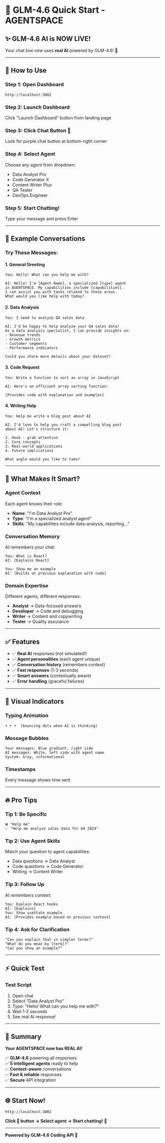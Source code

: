 # 🚀 GLM-4.6 Quick Start - AGENTSPACE

## ✨ GLM-4.6 AI is NOW LIVE!

Your chat box now uses **real AI** powered by GLM-4.6! 🤖

---

## 🎯 How to Use

### **Step 1: Open Dashboard**
```
http://localhost:3002
```

### **Step 2: Launch Dashboard**
Click "Launch Dashboard" button from landing page

### **Step 3: Click Chat Button** 💬
Look for purple chat button at bottom-right corner

### **Step 4: Select Agent**
Choose any agent from dropdown:
- Data Analyst Pro
- Code Generator X
- Content Writer Plus
- QA Tester
- DevOps Engineer

### **Step 5: Start Chatting!**
Type your message and press Enter

---

## 💬 Example Conversations

### **Try These Messages:**

#### **1. General Greeting**
```
You: Hello! What can you help me with?

AI: Hello! I'm [Agent Name], a specialized [type] agent 
in AGENTSPACE. My capabilities include [capabilities]. 
I can assist you with tasks related to these areas. 
What would you like help with today?
```

#### **2. Data Analysis**
```
You: I need to analyze Q4 sales data

AI: I'd be happy to help analyze your Q4 sales data! 
As a data analysis specialist, I can provide insights on:
- Revenue trends
- Growth metrics
- Customer segments
- Performance indicators

Could you share more details about your dataset?
```

#### **3. Code Request**
```
You: Write a function to sort an array in JavaScript

AI: Here's an efficient array sorting function:

[Provides code with explanation and examples]
```

#### **4. Writing Help**
```
You: Help me write a blog post about AI

AI: I'd love to help you craft a compelling blog post 
about AI! Let's structure it:

1. Hook - grab attention
2. Core concepts
3. Real-world applications
4. Future implications

What angle would you like to take?
```

---

## 🤖 What Makes It Smart?

### **Agent Context**
Each agent knows their role:
- **Name**: "I'm Data Analyst Pro"
- **Type**: "I'm a specialized analyst agent"
- **Skills**: "My capabilities include data-analysis, reporting..."

### **Conversation Memory**
AI remembers your chat:
```
You: What is React?
AI: [Explains React]

You: Show me an example
AI: [Builds on previous explanation with code]
```

### **Domain Expertise**
Different agents, different responses:
- **Analyst** → Data-focused answers
- **Developer** → Code and debugging
- **Writer** → Content and copywriting
- **Tester** → Quality assurance

---

## ✅ Features

- ✅ **Real AI** responses (not simulated!)
- ✅ **Agent personalities** (each agent unique)
- ✅ **Conversation history** (remembers context)
- ✅ **Fast responses** (1-3 seconds)
- ✅ **Smart answers** (contextually aware)
- ✅ **Error handling** (graceful failures)

---

## 🎨 Visual Indicators

### **Typing Animation**
```
• • •  (bouncing dots when AI is thinking)
```

### **Message Bubbles**
```
Your messages: Blue gradient, right side
AI messages: White, left side with agent name
System: Gray, informational
```

### **Timestamps**
Every message shows time sent

---

## 🔥 Pro Tips

### **Tip 1: Be Specific**
```
❌ "Help me"
✅ "Help me analyze sales data for Q4 2024"
```

### **Tip 2: Use Agent Skills**
Match your question to agent capabilities:
- Data questions → Data Analyst
- Code questions → Code Generator
- Writing → Content Writer

### **Tip 3: Follow Up**
AI remembers context:
```
You: Explain React hooks
AI: [Explains]
You: Show useState example
AI: [Provides example based on previous context]
```

### **Tip 4: Ask for Clarification**
```
"Can you explain that in simpler terms?"
"What do you mean by [term]?"
"Can you show an example?"
```

---

## ⚡ Quick Test

### **Test Script**
1. Open chat
2. Select "Data Analyst Pro"
3. Type: "Hello! What can you help me with?"
4. Wait 1-2 seconds
5. See real AI response!

---

## 🎊 Summary

**Your AGENTSPACE now has REAL AI!**

✅ **GLM-4.6** powering all responses  
✅ **5 intelligent agents** ready to help  
✅ **Context-aware** conversations  
✅ **Fast & reliable** responses  
✅ **Secure** API integration  

---

## 🌐 Start Now!

```
http://localhost:3002
```

**Click 💬 button → Select agent → Start chatting!** 🚀

---

**Powered by GLM-4.6 Coding API** 🤖
